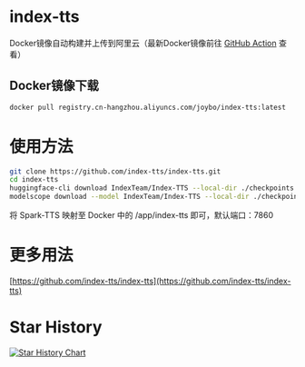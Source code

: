 # index-tts
Docker镜像自动构建并上传到阿里云（最新Docker镜像前往 [GitHub Action](../../actions) 查看）
## Docker镜像下载
```bash
docker pull registry.cn-hangzhou.aliyuncs.com/joybo/index-tts:latest
```
# 使用方法
```bash
git clone https://github.com/index-tts/index-tts.git
cd index-tts
huggingface-cli download IndexTeam/Index-TTS --local-dir ./checkpoints
modelscope download --model IndexTeam/Index-TTS --local-dir ./checkpoints # 可选，使用魔塔社区下载
```
将 Spark-TTS 映射至 Docker 中的 /app/index-tts 即可，默认端口：7860
# 更多用法
[https://github.com/index-tts/index-tts](https://github.com/index-tts/index-tts)
# Star History

[![Star History Chart](https://api.star-history.com/svg?repos=IAMJOYBO/ktransformers&type=Date)](https://www.star-history.com/#IAMJOYBO/ktransformers&Date)
